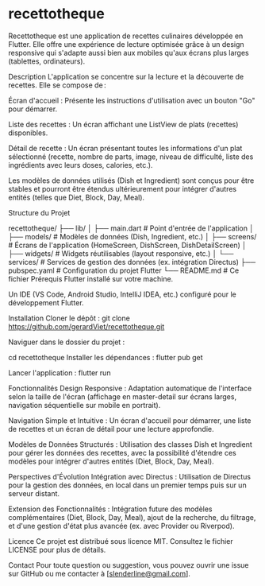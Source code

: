 # recettotheque

Recettotheque est une application de recettes culinaires développée en Flutter. Elle offre une expérience de lecture optimisée grâce à un design responsive qui s'adapte aussi bien aux mobiles qu'aux écrans plus larges (tablettes, ordinateurs).

Description
L'application se concentre sur la lecture et la découverte de recettes. Elle se compose de :

Écran d'accueil : Présente les instructions d'utilisation avec un bouton "Go" pour démarrer.

Liste des recettes : Un écran affichant une ListView de plats (recettes) disponibles.

Détail de recette : Un écran présentant toutes les informations d'un plat sélectionné (recette, nombre de parts, image, niveau de difficulté, liste des ingrédients avec leurs doses, calories, etc.).

Les modèles de données utilisés (Dish et Ingredient) sont conçus pour être stables et pourront être étendus ultérieurement pour intégrer d'autres entités (telles que Diet, Block, Day, Meal).

Structure du Projet

recettotheque/
├── lib/
│   ├── main.dart           # Point d'entrée de l'application
│   ├── models/             # Modèles de données (Dish, Ingredient, etc.)
│   ├── screens/            # Écrans de l'application (HomeScreen, DishScreen, DishDetailScreen)
│   ├── widgets/            # Widgets réutilisables (layout responsive, etc.)
│   └── services/           # Services de gestion des données (ex. intégration Directus)
├── pubspec.yaml            # Configuration du projet Flutter
└── README.md               # Ce fichier
Prérequis
Flutter installé sur votre machine.

Un IDE (VS Code, Android Studio, IntelliJ IDEA, etc.) configuré pour le développement Flutter.

Installation
Cloner le dépôt :
git clone https://github.com/gerardViet/recettotheque.git

Naviguer dans le dossier du projet :

cd recettotheque
Installer les dépendances :
flutter pub get

Lancer l'application :
flutter run

Fonctionnalités
Design Responsive :
Adaptation automatique de l'interface selon la taille de l'écran (affichage en master-detail sur écrans larges, navigation séquentielle sur mobile en portrait).

Navigation Simple et Intuitive :
Un écran d'accueil pour démarrer, une liste de recettes et un écran de détail pour une lecture approfondie.

Modèles de Données Structurés :
Utilisation des classes Dish et Ingredient pour gérer les données des recettes, avec la possibilité d'étendre ces modèles pour intégrer d'autres entités (Diet, Block, Day, Meal).

Perspectives d'Évolution
Intégration avec Directus :
Utilisation de Directus pour la gestion des données, en local dans un premier temps puis sur un serveur distant.

Extension des Fonctionnalités :
Intégration future des modèles complémentaires (Diet, Block, Day, Meal), ajout de la recherche, du filtrage, et d'une gestion d'état plus avancée (ex. avec Provider ou Riverpod).

Licence
Ce projet est distribué sous licence MIT. Consultez le fichier LICENSE pour plus de détails.

Contact
Pour toute question ou suggestion, vous pouvez ouvrir une issue sur GitHub ou me contacter à [slenderline@gmail.com].